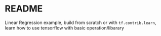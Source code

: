 README
====

Linear Regression example, build from scratch or with `tf.contrib.learn`, learn how to use tensorflow with basic operation/libarary
